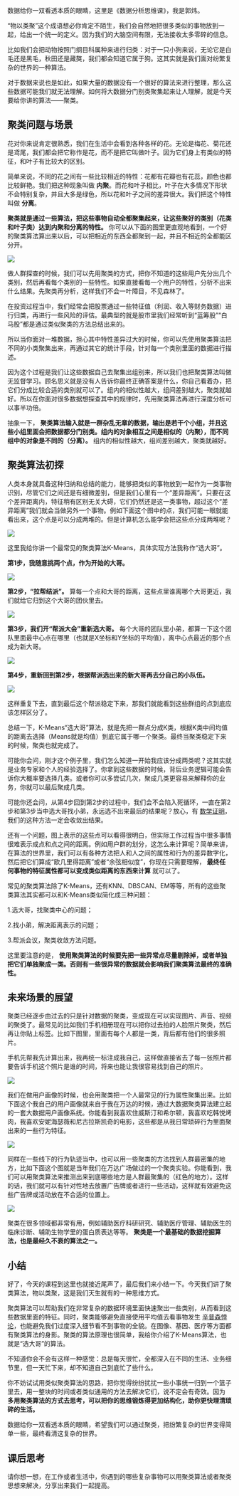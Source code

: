 数据给你一双看透本质的眼睛，这里是《数据分析思维课》，我是郭炜。

“物以类聚”这个成语想必你肯定不陌生，我们会自然地把很多类似的事物放到一起，给出一个统一的定义。因为我们的大脑空间有限，无法接收太多零碎的信息。

比如我们会把动物按照门纲目科属种来进行归类：对于一只小狗来说，无论它是白毛还是黑毛，秋田还是藏獒，我们都会知道它属于狗。这其实就是我们面对纷繁复杂的世界的一种算法。

对于数据来说也是如此，如果大量的数据没有一个很好的算法来进行整理，那么这些数据可能我们就无法理解。如何将大数据分门别类聚集起来让人理解，就是今天要给你讲的算法——聚类。

## 聚类问题与场景

花对你来说肯定很熟悉，我们在生活中会看到各种各样的花。无论是梅花、菊花还是鸢尾，我们都会把它称作是花，而不是把它叫做叶子。因为它们身上有类似的特征，和叶子有比较大的区别。

简单来说，不同的花之间有一些比较相近的特性：花都有花瓣也有花蕊，颜色也都比较鲜艳。我们把这种现象叫做 **内聚**。而花和叶子相比，叶子在大多情况下形状不会特别复杂，并且大多是绿色，所以花和叶子之间的差异很大。我们把这个特性叫做 **分离**。

**聚类就是通过一些算法，把这些事物自动全都聚集起来，让这些聚好的类别（花类和叶子类）达到内聚和分离的特性。** 你可以从下面的图里更直观地看到，一个好的聚类算法算出来以后，可以把相近的东西全都聚到一起，并且不相近的全都能区分开。

![](https://static001.geekbang.org/resource/image/5c/e8/5ce2b2f394b035f484fe0c355fe257e8.jpg?wh=2000x893)

做人群探查的时候，我们可以先用聚类的方式，把你不知道的这些用户先分出几个类别，然后再看每个类别的一些特性。如果直接看每一个用户的特性，分析不出来什么结果。先聚类再分析，这样我们不会一叶障目，不见森林了。

在投资过程当中，我们经常会把股票通过一些特征值（利润、收入等财务数据）进行归类，再进行一些风险的评估。最典型的就是股市里我们经常听到“蓝筹股”“白马股”都是通过类似聚类的方法总结出来的。

所以当你面对一堆数据，担心其中特性差异过大的时候，你可以先使用聚类算法把不同的小类聚集出来，再通过其它的统计手段，针对每一个类别里面的数据进行描述。

因为这个过程是我们让这些数据自己去聚集出组别来，所以我们也把聚类算法叫做无监督学习。顾名思义就是没有人告诉你最终正确答案是什么，你自己看着办，把它们分成比较合适的类别就可以了。组内的相似性越大，组间差别越大，聚类就越好。所以在你面对很多数据想探查其中的规律时，先用聚类算法再进行深度分析可以事半功倍。

抽象一下， **聚类算法输入就是一群杂乱无章的数据，输出是若干个小组，并且这些小组里面会把数据都分门别类。组内的对象相互之间是相似的（内聚），而不同组中的对象是不同的（分离）。** 组内的相似性越大，组间差别越大，聚类就越好。

## 聚类算法初探

人类本身就具备这种归纳和总结的能力，能够把类似的事物放到一起作为一类事物识别，尽管它们之间还是有细微差别，但是我们心里有一个“差异距离”。只要在这个差异距离内，特征稍有区别无关大碍，它们仍然还是这一类事物，超过这个“差异距离”我们就会当做另外一个事物。例如下面这个图中的点，我们可能一眼就能看出来，这个点是可以分成两堆的。但是计算机怎么能学会把这些点分成两堆呢？

![](https://static001.geekbang.org/resource/image/21/82/21811d77bea9b6819fea5fec30745682.jpg?wh=1559x874)

这里我给你讲一个最常见的聚类算法K-Means，具体实现方法我称作“选大哥”。

**第1步，我随意挑两个点，作为开始的大哥。**

![](https://static001.geekbang.org/resource/image/8a/0f/8a20a42658be039d41c00361314ae60f.jpg?wh=1614x905)

**第2步，“拉帮结派”。** 算每一个点和大哥的距离，这些点里谁离哪个大哥更近，我们就给它归到这个大哥的团伙里去。

![](https://static001.geekbang.org/resource/image/15/60/15d7de6fee9cec2e916f1aef9f33d660.jpg?wh=1498x839)

**第3步，我们开“帮派大会”重新选大哥。** 每个大哥的团队里小弟，都算一下这个团队里面最中心点在哪里（也就是X坐标和Y坐标的平均值），离中心点最近的那个点成为新大哥。

![](https://static001.geekbang.org/resource/image/6d/ed/6d252653588c0a921c6bf7125e8be4ed.jpg?wh=1498x840)

**第4步，重新回到第2步，根据帮派选出来的新大哥再去分自己的小队伍。**

![](https://static001.geekbang.org/resource/image/74/c5/74a21b557f0ecbfd75fe0c1bc3dbaec5.jpg?wh=1392x780)

这样重复下去，直到最后这个帮派稳定下来，那我们就能看到这些群组的点到底应该怎样区分了。

总结一下，K-Means“选大哥”算法，就是先把一群点分成K类，根据K类中间均值的距离去选择（Means就是均值）到底它属于哪一个聚类。最终当聚类稳定下来的时候，聚类也就完成了。

可能你会问，刚才这个例子里，我们怎么知道一开始我应该分成两类呢？这其实就是业务专家和个人的经验选择了。你拿到这些数据的时候，背后业务逻辑可能会告诉你大概率要选择几类。或者你可以多尝试几次，聚成几类更容易来解释你的业务，你就可以最后聚成几类。

可能你还会问，从第4步回到第2步的过程中，我们会不会陷入死循环，一直在第2步和第3步当中选大哥找小弟，永远选不出来最后的结果呢？放心，有 [数学证明](https://zhuanlan.zhihu.com/p/149597282)，我们的这种方法一定会收敛出结果。

还有一个问题，图上表示的这些点可以看得很明白，但实际工作过程当中很多事情很难表示成点和点之间的距离。例如用户群的划分，这怎么来计算呢？简单来讲，在算法的世界里，我们可以有各种方法把人和人之间的属性和行为的差异数字化，然后把它们算成“欧几里得距离”或者“余弦相似度”，你现在只需要理解， **最终任何事物的特征属性都可以变成类似距离的东西来计算** 就可以了。

常见的聚类算法除了K-Means，还有KNN、DBSCAN、EM等等，所有的这些聚类算法其实都可以和K-Means类似简化成三种问题：

1.选大哥，找聚类中心的问题；

2.找小弟，解决距离表示的问题；

3.帮派会议，聚类收敛方法问题。

这里要注意的是， **使用聚类算法的时候要先把一些异常点尽量剔除掉，或者单独把它们单独聚成一类。否则有一些很异常的数据就会影响我们聚类算法最终的准确性。**

## 未来场景的展望

聚类已经逐步由过去的只是针对数据的聚类，变成现在可以实现图片、声音、视频的聚类了。最常见的比如我们手机相册现在可以把你过去拍的人脸照片聚类，然后再让你贴上标签。比如下图里，里面有每个人都是一类，背后都有他们的很多照片。

手机先帮我先计算出来，我再统一标注成我自己，这样做直接省去了每一张照片都要告诉手机这个照片是谁的时间，将来也能让我很容易找到自己的照片。

![](https://static001.geekbang.org/resource/image/1c/b9/1ce7b4453e584621597259b403783cb9.jpg?wh=1464x765)

我们在做用户画像的时候，也会用聚类把一个人最常见的行为属性聚集出来。比如下面这个我自己的用户画像就来自于我在万达的时候，通过大数据聚类算法建立起的一套大数据用户画像系统。你能看到我喜欢住威斯汀和希尔顿，我喜欢吃韩悦烤肉，我喜欢安妮海瑟薇和尼古拉斯凯奇的电影，这些都是从我日常琐碎行为里面聚出来的一些行为特征。

![](https://static001.geekbang.org/resource/image/77/e8/77c52fbc8438523eb0635f0cd9eb36e8.jpg?wh=1180x1045)

同样在一些线下的行为轨迹当中，也可以用一些聚类的方法找到人群最密集的地方，比如下面这个图就是当年我们在万达广场做过的一个聚类实验。你能看到，我们可以用聚类算法来推测出来到底哪些地方是人群最聚集的（红色的地方）。这样的话，我们就可以有针对性地去放置广告牌或者进行一些活动，这样就有效避免这些广告牌或活动放在不合适的位置上。

![](https://static001.geekbang.org/resource/image/c1/fc/c1b766bceb7a11babc32485e07b7fafc.jpg?wh=1400x781)

聚类在很多领域都非常有用，例如辅助医疗科研研究、辅助医疗管理、辅助医生的临床诊断、辅助生物学里的蛋白质表达等等。 **聚类是一个最基础的数据挖掘算法，也是最经久不衰的算法之一。**

## 小结

好了，今天的课程到这里也就接近尾声了，最后我们来小结一下。今天我们讲了聚类算法，物以类聚，这是我们天生就有的一种思维方式。

聚类算法可以帮助我们在非常复杂的数据环境里面快速聚出一些类别，从而看到这些数据里面的特征。同时，聚类能够避免直接使用平均值去看事物发生 [辛普森悖论](https://time.geekbang.org/column/article/400764)，也能避免我们过度深入细节看不到事物的全貌。在图像、基因、医疗等方面都有聚类算法的身影。聚类的算法原理也很简单，我给你介绍了K-Means算法，也就是“选大哥”的算法。

不知道你会不会有这样一种感觉：总是每天很忙，全都深入在不同的生活、业务细节里，但一天忙下来，却不知道自己到底忙了些什么。

你不妨试试用类似聚类算法的思路，把你觉得纷纷扰扰一些小事统一归到一个篮子里去，用一整块的时间或者类似通用的方法去解决它们，说不定会有奇效。因为 **多用聚类算法的方式去思考，可以把你的思维锻炼得更加结构化，助你更快理清琐碎的生活。**

数据给你一双看透本质的眼睛，希望我们可以通过聚类，把纷繁复杂的世界变得简单一些，最终看清这复杂的世界。

## 课后思考

请你想一想，在工作或者生活中，你遇到的哪些复杂事物可以用聚类算法或者聚类思想来解决，分享出来我们一起提高。